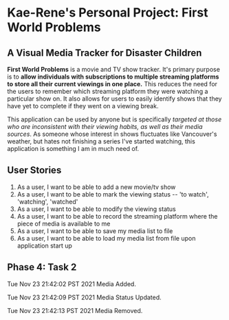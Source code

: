 # Kae-Rene's Personal Project: First World Problems
## A Visual Media Tracker for Disaster Children

**First World Problems** is a movie and TV show tracker. It's primary purpose is to **allow individuals with 
subscriptions to multiple streaming platforms to store all their current viewings in one place.** This reduces
the need for the users to remember which streaming platform they were watching a particular show on. It also allows for 
users to easily identify shows that they have yet to complete if they went on a viewing break.

This application can be used by anyone but is specifically *targeted at those who are inconsistent with their viewing 
habits, as well as their media sources*. As someone whose interest in shows fluctuates like Vancouver's weather, but 
hates not finishing a series I've started watching, this application is something I am in much need of. 

## User Stories
1. As a user, I want to be able to add a new movie/tv show
2. As a user, I want to be able to mark the viewing status -- 'to watch', 'watching', 'watched'
3. As a user, I want to be able to modify the viewing status
4. As a user, I want to be able to record the streaming platform where the piece of media is available to me
5. As a user, I want to be able to save my media list to file
6. As a user, I want to be able to load my media list from file upon application start up

## Phase 4: Task 2

Tue Nov 23 21:42:02 PST 2021
Media Added.

Tue Nov 23 21:42:09 PST 2021
Media Status Updated.

Tue Nov 23 21:42:13 PST 2021
Media Removed.

